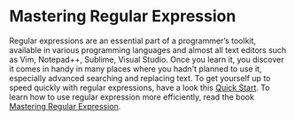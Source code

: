 # Mastering Regular Expression

Regular expressions are an essential part of a programmer’s toolkit, available in various programming languages and almost all text editors such as Vim, Notepad++, Sublime, Visual Studio. Once you learn it, you discover it comes in handy in many places where you hadn't planned to use it, especially advanced searching and replacing text.
To get yourself up to speed quickly with regular expressions, have a look this [Quick Start](http://www.regular-expressions.info/quickstart.html). To learn how to use regular expression more efficiently, read the book [Mastering Regular Expression](https://www.amazon.com/Mastering-Regular-Expressions-Jeffrey-Friedl/dp/0596528124/ref=cm_cr_arp_d_product_top?ie=UTF8).